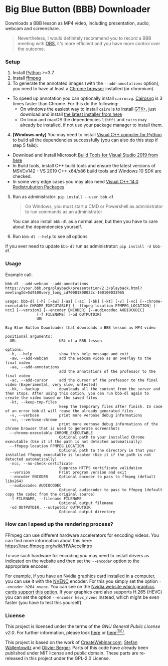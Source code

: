 # Big Blue Button (BBB) Downloader

Downloads a BBB lesson as MP4 video, including presentation, audio, webcam and screenshare.

> Nevertheless, I would definitely recommend you to record a BBB meeting with [OBS](https://obsproject.com/de), it's more efficient and you have more control over the outcome.

### Setup
1. Install [Python](https://www.python.org/) >=3.7
2. Install [ffmpeg](https://github.com/C0D3D3V/Moodle-Downloader-2/wiki/Installing-ffmpeg)
3. To generate the annotated images (with the `--add-annotations` option), you need to have at least a [Chrome browser](https://www.google.com/chrome/) installed (or chromium).  
  - To speed up annotation you can optionally install `cairosvg`. [Cairosvg](https://cairosvg.org/documentation/#installation) is 3 times faster than Chrome. For this do the following:
    - On windows the easiest way to install `cairo` is to install [GTK+](https://github.com/tschoonj/GTK-for-Windows-Runtime-Environment-Installer/releases), just download and install [the latest installer from here](https://github.com/tschoonj/GTK-for-Windows-Runtime-Environment-Installer/releases)
    - On linux and macOS the dependencies `libffi` and `cairo` may already be installed, if not use your package manager to install them.


4. **[Windows only]** You may need to install [Visual C++ compiler for Python](https://wiki.python.org/moin/WindowsCompilers#Microsoft_Visual_C.2B-.2B-_14.2_standalone:_Build_Tools_for_Visual_Studio_2019_.28x86.2C_x64.2C_ARM.2C_ARM64.29) to build all the dependencies successfully (you can also do this step if step 5 fails): 
  - Download and Install Microsoft [Build Tools for Visual Studio 2019 from here](https://aka.ms/vs/16/release/vs_buildtools.exe)
  - In Build tools, install C++ build tools and ensure the latest versions of MSVCv142 - VS 2019 C++ x64/x86 build tools and Windows 10 SDK are checked.
  - In some very edge cases you may also need [Visual C++ 14.0 Redistrubution Packages](https://aka.ms/vs/17/release/vc_redist.x64.exe)

5. Run as administrator: `pip install --user bbb-dl`
    > On Windows, you must start a CMD or Powershell as administrator to run commands as an administrator

    You can also install `bbb-dl` as a normal user, but then you have to care about the dependencies yourself.

6. Run `bbb-dl --help` to see all options

If you ever need to update `bbb-dl` run as administrator: `pip install -U bbb-dl`

### Usage


Example call: 

`bbb-dl --add-webcam --add-annotations https://your.bbb.org/playback/presentation/2.3/playback.html?meetingId=5d9100very_long_id70001800032c-160100033965 `


```
usage: bbb-dl [-h] [-aw] [-aa] [-ac] [-bk] [-kt] [-v] [-vc] [--chrome-executable CHROME_EXECUTABLE] [--ffmpeg-location FFMPEG_LOCATION] [-ncc] [--version] [--encoder ENCODER] [--audiocodec AUDIOCODEC]
              [-f FILENAME] [-od OUTPUTDIR]
              URL

Big Blue Button Downloader that downloads a BBB lesson as MP4 video

positional arguments:
  URL                   URL of a BBB lesson

options:
  -h, --help            show this help message and exit
  -aw, --add-webcam     add the webcam video as an overlay to the final video
  -aa, --add-annotations
                        add the annotations of the professor to the final video
  -ac, --add-cursor     add the cursor of the professor to the final video [Experimental, very slow, untested]
  -bk, --backup         downloads all the content from the server and then stops. After using this option, you can run bbb-dl again to create the video based on the saved files
  -kt, --keep-tmp-files
                        keep the temporary files after finish. In case of an error bbb-dl will reuse the already generated files
  -v, --verbose         print more verbose debug informations
  -vc, --verbose-chrome
                        print more verbose debug informations of the chrome browser that is used to generate screenshots
  --chrome-executable CHROME_EXECUTABLE
                        Optional path to your installed Chrome executable (Use it if the path is not detected automatically)
  --ffmpeg-location FFMPEG_LOCATION
                        Optional path to the directory in that your installed ffmpeg executable is located (Use it if the path is not detected automatically)
  -ncc, --no-check-certificate
                        Suppress HTTPS certificate validation
  --version             Print program version and exit
  --encoder ENCODER     Optional encoder to pass to ffmpeg (default libx264)
  --audiocodec AUDIOCODEC
                        Optional audiocodec to pass to ffmpeg (default copy the codec from the original source)
  -f FILENAME, --filename FILENAME
                        Optional output filename
  -od OUTPUTDIR, --outputdir OUTPUTDIR
                        Optional output directory
```

### How can I speed up the rendering process?

FFmpeg can use different hardware accelerators for encoding videos. You can find more information about this here: https://trac.ffmpeg.org/wiki/HWAccelIntro

To use such hardware for encoding you may need to install drivers as indicated on the website and then set the `--encoder` option to the appropriate encoder. 

For example, if you have an Nvidia graphics card installed in a computer, you can use it with the [NVENC](https://trac.ffmpeg.org/wiki/HWAccelIntro#CUDANVENCNVDEC) encoder. For this you simply set the option `--encoder h264_nvenc`. You can see on the [Nvidia website which graphics cards support this option](https://developer.nvidia.com/video-encode-and-decode-gpu-support-matrix-new). If your graphics card also supports H.265 (HEVC) you can set the option `--encoder hevc_nvenc` instead, which might be even faster (you have to test this yourself).


### License
This project is licensed under the terms of the *GNU General Public License v2.0*. For further information, please look [here](http://choosealicense.com/licenses/gpl-2.0/) or [here<sup>(DE)</sup>](http://www.gnu.org/licenses/old-licenses/gpl-2.0.de.html).

This project is based on the work of [CreateWebinar.com](https://github.com/createwebinar/bbb-download), [Stefan Wallentowitz](https://github.com/wallento/bbb-scrape) and [Olivier Berger](https://github.com/ytdl-org/youtube-dl/pull/25092).
Parts of this code have already been published under MIT license and public domain. These parts are re-released in this project under the GPL-2.0 License.    
